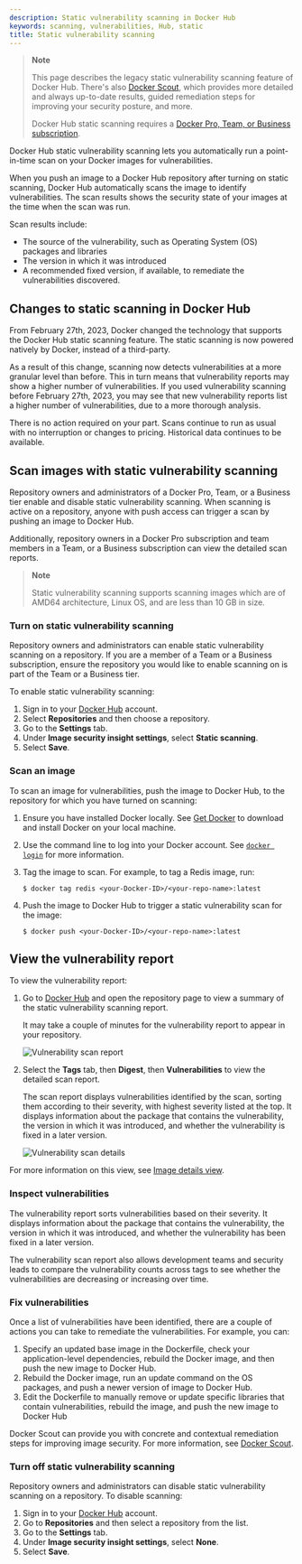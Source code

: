 ```yaml
---
description: Static vulnerability scanning in Docker Hub
keywords: scanning, vulnerabilities, Hub, static
title: Static vulnerability scanning
---
```


> **Note**
>
> This page describes the legacy static vulnerability scanning feature of
> Docker Hub. There's also [Docker Scout](../scout/_index.md), which provides
> more detailed and always up-to-date results, guided remediation steps for
> improving your security posture, and more.
>
> Docker Hub static scanning requires a [Docker Pro, Team, or Business
> subscription](../subscription/index.md).

Docker Hub static vulnerability scanning lets you automatically run a
point-in-time scan on your Docker images for vulnerabilities.

When you push an image to a Docker Hub repository after turning on static
scanning, Docker Hub automatically scans the image to identify vulnerabilities.
The scan results shows the security state of your images at the time when the
scan was run.

Scan results include:

- The source of the vulnerability, such as Operating System (OS) packages and
  libraries
- The version in which it was introduced
- A recommended fixed version, if available, to remediate the vulnerabilities
  discovered.

## Changes to static scanning in Docker Hub

From February 27th, 2023, Docker changed the technology that supports the
Docker Hub static scanning feature. The static scanning is now powered natively
by Docker, instead of a third-party.

As a result of this change, scanning now detects vulnerabilities at a more
granular level than before. This in turn means that vulnerability reports may
show a higher number of vulnerabilities. If you used vulnerability scanning
before February 27th, 2023, you may see that new vulnerability reports list a
higher number of vulnerabilities, due to a more thorough analysis.

There is no action required on your part. Scans continue to run as usual
with no interruption or changes to pricing. Historical data continues to be
available.

## Scan images with static vulnerability scanning

Repository owners and administrators of a Docker Pro, Team, or a Business tier
enable and disable static vulnerability scanning. When scanning is active on a
repository, anyone with push access can trigger a scan by pushing an image to
Docker Hub.

Additionally, repository owners in a Docker Pro subscription and team members in
a Team, or a Business subscription can view the detailed scan reports.

> **Note**
>
> Static vulnerability scanning supports scanning images which are of AMD64
> architecture, Linux OS, and are less than 10 GB in size.

### Turn on static vulnerability scanning

Repository owners and administrators can enable static vulnerability scanning
on a repository. If you are a member of a Team or a Business subscription,
ensure the repository you would like to enable scanning on is part of the Team
or a Business tier.

To enable static vulnerability scanning:

1. Sign in to your [Docker Hub](https://hub.docker.com) account.
2. Select **Repositories** and then choose a repository.
3. Go to the **Settings** tab.
4. Under **Image security insight settings**, select **Static scanning**.
5. Select **Save**.

### Scan an image

To scan an image for vulnerabilities, push the image to Docker Hub, to the
repository for which you have turned on scanning:

1. Ensure you have installed Docker locally. See [Get Docker](../get-docker.md)
   to download and install Docker on your local machine.
2. Use the command line to log into your Docker account. See
   [`docker login`](../engine/reference/commandline/login.md) for more
   information.
3. Tag the image to scan. For example, to tag a Redis image, run:

   ```console
   $ docker tag redis <your-Docker-ID>/<your-repo-name>:latest
   ```

4. Push the image to Docker Hub to trigger a static vulnerability scan for the
   image:

   ```console
   $ docker push <your-Docker-ID>/<your-repo-name>:latest
   ```

## View the vulnerability report

To view the vulnerability report:

1. Go to [Docker Hub](https://hub.docker.com) and open the repository page to
   view a summary of the static vulnerability scanning report.

   It may take a couple of minutes for the vulnerability report to appear in
   your repository.

   ![Vulnerability scan report](images/docker-hub/vuln-scan-report.png)

2. Select the **Tags** tab, then **Digest**, then **Vulnerabilities** to view the
   detailed scan report.

   The scan report displays vulnerabilities identified by the scan, sorting them
   according to their severity, with highest severity listed at the top. It
   displays information about the package that contains the vulnerability, the
   version in which it was introduced, and whether the vulnerability is fixed in
   a later version.

   ![Vulnerability scan details](images/docker-hub/vuln-scan-details.png)

For more information on this view, see
[Image details view](../scout/image-details-view.md).

### Inspect vulnerabilities

The vulnerability report sorts vulnerabilities based on their severity. It
displays information about the package that contains the vulnerability, the
version in which it was introduced, and whether the vulnerability has been fixed
in a later version.

The vulnerability scan report also allows development teams and security leads
to compare the vulnerability counts across tags to see whether the
vulnerabilities are decreasing or increasing over time.

### Fix vulnerabilities

Once a list of vulnerabilities have been identified, there are a couple of
actions you can take to remediate the vulnerabilities. For example, you can:

1. Specify an updated base image in the Dockerfile, check your application-level
   dependencies, rebuild the Docker image, and then push the new image to Docker
   Hub.
2. Rebuild the Docker image, run an update command on the OS packages, and push
   a newer version of image to Docker Hub.
3. Edit the Dockerfile to manually remove or update specific libraries that
   contain vulnerabilities, rebuild the image, and push the new image to Docker
   Hub

Docker Scout can provide you with concrete and contextual remediation steps for
improving image security. For more information, see
[Docker Scout](../scout/index.md).

### Turn off static vulnerability scanning

Repository owners and administrators can disable static vulnerability scanning
on a repository. To disable scanning:

1. Sign in to your [Docker Hub](https://hub.docker.com) account.
2. Go to **Repositories** and then select a repository from the list.
3. Go to the **Settings** tab.
4. Under **Image security insight settings**, select **None**.
5. Select **Save**.
